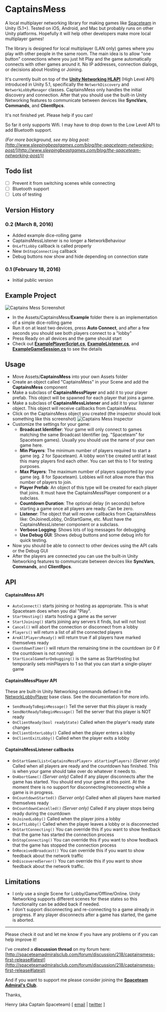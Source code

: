 # CaptainsMess
A local multiplayer networking library for making games like [Spaceteam](http://sleepingbeastgames.com/spaceteam) in Unity (5.1+). Tested on iOS, Android, and Mac but probably runs on other Unity platforms. Hopefully it will help other developers make more local multiplayer games!

The library is designed for local multiplayer (LAN only) games where you play with other people in the same room. The main idea is to allow "one button" connections where you just hit Play and the game automatically connects with other games around it. No IP addresses, connection dialogs, or decisions about Hosting or Joining.

It's currently built on top of the **[Unity Networking HLAPI](http://docs.unity3d.com/Manual/UNetUsingHLAPI.html)** (High Level API) introduced in Unity 5.1, specifically the `NetworkDiscovery` and `NetworkLobbyManager` classes. CaptainsMess only handles the initial discovery and connection. After that you should use the built-in Unity Networking features to communicate between devices like **SyncVars**, **Commands**, and **ClientRpcs**.

It's not finished yet. Please help if you can!

So far it only supports Wifi. I may have to drop down to the Low Level API to add Bluetooth support.

_(For more background, see my blog post: [http://www.sleepingbeastgames.com/blog/the-spaceteam-networking-post/](http://www.sleepingbeastgames.com/blog/the-spaceteam-networking-post/))_

## Todo list
- [ ] Prevent it from switching scenes while connecting
- [ ] Bluetooth support
- [ ] Lots of testing

## Version History
### 0.2 (March 8, 2016)
- Added example dice-rolling game
- CaptainsMessListener is no longer a NetworkBehaviour
- `OnLeftLobby` callback is called properly
- New `OnStopConnecting` callback
- Debug buttons now show and hide depending on connection state

### 0.1 (February 18, 2016)
- Initial public version

## Example Project

![Captains Mess Screenshot](http://www.sleepingbeastgames.com/files/CaptainsMessScreenshot.jpg)

- In the Assets/CaptainsMess/**Example** folder there is an implementation of a simple dice-rolling game
- Run it on at least two devices, press **Auto Connect**, and after a few seconds you should see both players connect to a "lobby"
- Press Ready on all devices and the game should start
- Check out **[ExamplePlayerScript.cs](Assets/CaptainsMess/Example/ExamplePlayerScript.cs)**, **[ExampleListener.cs](Assets/CaptainsMess/Example/ExampleListener.cs)**, and **[ExampleGameSession.cs](Assets/CaptainsMess/Example/ExampleGameSession.cs)** to see the details

## Usage
- Move Assets/**CaptainsMess** into your own Assets folder
- Create an object called "CaptainsMess" in your Scene and add the **CaptainsMess** component
- Make a subclass of **CaptainsMessPlayer** and add it to your player prefab. This object will be spawned for each player that joins a game.
- Make a subclass of **CaptainsMessListener** and add it to your listener object. This object will receive callbacks from CaptainsMess.
- Click on the CaptainsMess object you created (the inspector should look something like this screenshot)
![Captains Mess Inspector](http://www.sleepingbeastgames.com/files/CaptainsMessInspector.png)
- Customize the settings for your game:
     - **Broadcast Identifier**: Your game will only connect to games matching the same Broadcast Identifier (eg. "Spaceteam" for Spaceteam games). Usually you should use the name of your own game here.
     - **Min Players**: The minimum number of players required to start a game (eg. 2 for Spaceteam). A lobby won't be created until at least this many players find each other. You can set this to 1 for testing purposes.
     - **Max Players**: The maximum number of players supported by your game (eg. 8 for Spaceteam). Lobbies will not allow more than this number of players to join.
     - **Player Prefab**: An object of this type will be created for each player that joins. It must have the CaptainsMessPlayer component or a subclass.
     - **Countdown Duration**: The optional delay (in seconds) before starting a game once all players are ready. Can be zero.
     - **Listener**: The object that will receive callbacks from CaptainsMess like: OnJoinedLobby, OnStartGame, etc. Must have the CaptainsMessListener component or a subclass.
     - **Verbose Logging**: Shows lots of log messages for debugging
     - **Use Debug GUI**: Shows debug buttons and some debug info for quick testing.
- Now you should be able to connect to other devices using the API calls or the Debug GUI
- After the players are connected you can use the built-in Unity Networking features to communicate between devices like **SyncVars**, **Commands**, and **ClientRpcs**.

## API

#### CaptainsMess API
- `AutoConnect()` starts joining or hosting as appropriate. This is what Spaceteam does when you dial "Play".
- `StartHosting()` starts hosting a game as the server
- `StartJoining()` starts joining any servers it finds, but will not host
- `Cancel()` will abort the connection or disconnect from a lobby
- `Players()` will return a list of all the connected players
- `AreAllPlayersReady()` will return true if all players have marked themselves ready
- `CountdownTimer()` will return the remaining time in the countdown (or 0 if the countdown is not running)
- `StartLocalGameForDebugging()` is the same as StartHosting but temporarily sets minPlayers to 1 so that you can start a single-player game

#### CaptainsMessPlayer API
These are built-in Unity Networking commands defined in the [NetworkLobbyPlayer](http://docs.unity3d.com/ScriptReference/Networking.NetworkLobbyPlayer.html) base class. See the documentation for more info.
- `SendReadyToBeginMessage()` Tell the server that this player is ready
- `SendNotReadyToBeginMessage()` Tell the server that this player is NOT ready
- `OnClientReady(bool readyState)` Called when the player's ready state changes
- `OnClientEnterLobby()` Called when the player enters a lobby
- `OnClientExitLobby()` Called when the player exits a lobby

#### CaptainsMessListener callbacks
- `OnStartGame(List<CaptainsMessPlayer> aStartingPlayers)` *(Server only)* Called when all players are ready and the countdown has finished. This is when your game should take over do whatever it needs to.
- `OnAbortGame()` *(Server only)* Called if any player disconnects after the game has started. You should end your game at this point. At the moment there is no support for disconnecting/reconnecting while a game is in progress.
- `OnCountdownStarted()` *(Server only)* Called when all players have marked themselves ready
- `OnCountdownCancelled()` *(Server only)* Called if any player stops being ready during the countdown
- `OnJoinedLobby()` Called when the player joins a lobby
- `OnLeftLobby()` Called when the player leaves a lobby or is disconnected
- `OnStartConnecting()` You can override this if you want to show feedback that the game has started the connection process
- `OnStopConnecting()` You can override this if you want to show feedback that the game has stopped the connection process
- `OnReceivedBroadcast()` You can override this if you want to show feedback about the network traffic
- `OnDiscoveredServer()` You can override this if you want to show feedback about the network traffic.

## Limitations
- I only use a single Scene for Lobby/Game/Offline/Online. Unity Networking supports different scenes for these states so this functionality can be added back if needed.
- I don't support disconnecting and re-connecting to a game already in progress. If any player disconnects after a game has started, the game is aborted.

---
Please check it out and let me know if you have any problems or if you can help improve it!

I've created a **discussion thread** on my forum here: [http://spaceteamadmiralsclub.com/forum/discussion/218/captainsmess-first-release#latest](http://spaceteamadmiralsclub.com/forum/discussion/218/captainsmess-first-release#latest)

And if you want to support me please consider joining the **[Spaceteam Admiral's Club](http://spaceteamadmiralsclub.com/forum/plugin/page/membersArea)**.

Thanks,

Henry (aka Captain Spaceteam) \[ [email](mailto:henry@sleepingbeastgames.com) | [twitter](https://twitter.com/hengineer) \]
